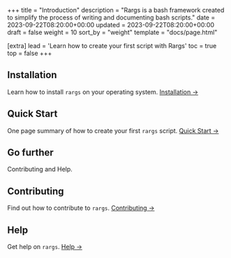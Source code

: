 +++
title = "Introduction"
description = "Rargs is a bash framework created to simplify the process of writing and documenting bash scripts."
date = 2023-09-22T08:20:00+00:00
updated = 2023-09-22T08:20:00+00:00
draft = false
weight = 10
sort_by = "weight"
template = "docs/page.html"

[extra]
lead = 'Learn how to create your first script with Rargs'
toc = true
top = false
+++

## Installation

Learn how to install `rargs` on your operating system. [Installation →](../installation/)

## Quick Start

One page summary of how to create your first `rargs` script. [Quick Start →](../quick-start/)

## Go further

Contributing and Help.

## Contributing

Find out how to contribute to `rargs`. [Contributing →](../../contributing/how-to-contribute/)

## Help

Get help on `rargs`. [Help →](../../help/faq/)
